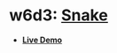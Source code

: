 # w6d3: [Snake][description]

* **[Live Demo](http://appacademy.github.io/snake.js/html/snake.html)**

[description]: https://github.com/appacademy/js-curriculum/blob/master/projects/w6d3-snake.md
